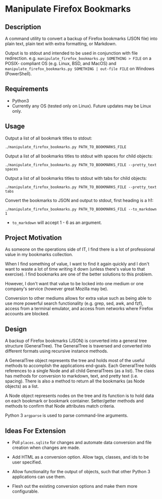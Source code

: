 # Manipulate Firefox Bookmarks

## Description

A command utility to convert a backup of Firefox bookmarks (JSON file) into
plain text, plain text with extra formatting, or Markdown.

Output is to stdout and intended to be used in conjunction with file
redirection. e.g. `manipulate_firefox_bookmarks.py SOMETHING > FILE` on a 
POSIX- compliant OS (e.g. Linux, BSD, and MacOS) and
`manipulate_firefox_bookmarks.py SOMETHING | out-file FILE` on Windows 
(PowerShell).

## Requirements

- Python3
- Currently any OS (tested only on Linux). Future updates may be Linux only.

## Usage

Output a list of all bookmark titles to stdout:
```
./manipulate_firefox_bookmarks.py PATH_TO_BOOKMARKS_FILE
```

Output a list of all bookmarks titles to stdout with spaces for child objects:
```
./manipulate_firefox_bookmarks.py PATH_TO_BOOKMARKS_FILE --pretty_text spaces
```

Output a list of all bookmarks titles to stdout with tabs for child objects:
```
./manipulate_firefox_bookmarks.py PATH_TO_BOOKMARKS_FILE --pretty_text tabs
```

Convert the bookmarks to JSON and output to stdout, first heading is a h1:
```
./manipulate_firefox_bookmarks.py PATH_TO_BOOKMARKS_FILE --to_markdown 1
```
- `to_markdown` will accept 1 - 6 as an argument.

## Project Motivation

As someone on the operations side of IT, I find there is a lot of professional 
value in my bookmarks collection. 

When I find something of value, I want to find it again quickly and I don't 
want to waste a lot of time writing it down (unless there's value to that 
exercise). I find bookmarks are one of the better solutions to this problem.

However, I don't want that value to be locked into one medium or one company's
service (however great Mozilla may be).

Conversion to other mediums allows for extra value such as being able to use 
more powerful search functionality (e.g. grep, sed, awk, and fzf), access from
a terminal emulator, and access from networks where Firefox accounts are 
blocked.

## Design

A backup of Firefox bookmarks (JSON) is converted into a general tree
structure (GeneralTree). The GeneralTree is traversed and converted into
different formats using recursive instance methods.

A GeneralTree object represents the tree and holds most of the useful
methods to accomplish the applications end-goals. Each GeneralTree holds
references to a single Node and all child GeneralTrees (as a list).
The class has methods for conversion to markdown, text, and pretty
text (i.e. spacing). There is also a method to return all the bookmarks 
(as Node objects) as a list.

A Node object represents nodes on the tree and its function is to hold
data on each bookmark or bookmark container. Setter/getter methods and methods
to confirm that Node attributes match criteria.

Python 3 `argparse` is used to parse command-line arguments.

## Ideas For Extension

- Poll `places.sqlite` for changes and automate data conversion and file creation
  when changes are made.

- Add HTML as a conversion option. Allow tags, classes, and ids to be user 
  specified.

- Allow functionality for the output of objects, such that other Python 3 
  applications can use them.

- Flesh out the existing conversion options and make them more configurable.

